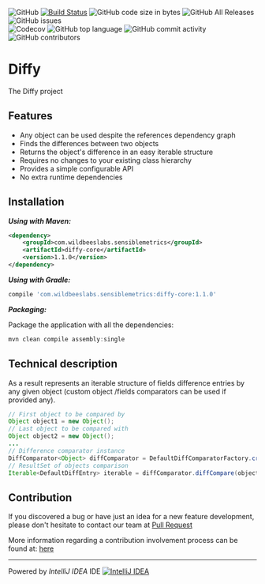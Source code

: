 ![GitHub](https://img.shields.io/github/license/AlexRogalskiy/Diffy.svg)
[![Build Status](https://travis-ci.com/AlexRogalskiy/Diffy.svg?branch=master)](https://travis-ci.com/AlexRogalskiy/Diffy)
![GitHub code size in bytes](https://img.shields.io/github/languages/code-size/AlexRogalskiy/Diffy.svg)
![GitHub All Releases](https://img.shields.io/github/downloads/AlexRogalskiy/Diffy/total.svg?style=flat&logo=travis)
![GitHub issues](https://img.shields.io/github/issues-raw/AlexRogalskiy/Diffy.svg)
<br/>
![Codecov](https://img.shields.io/codecov/c/github/AlexRogalskiy/Diffy.svg)
![GitHub top language](https://img.shields.io/github/languages/top/AlexRogalskiy/Diffy.svg)
![GitHub commit activity](https://img.shields.io/github/commit-activity/m/AlexRogalskiy/Diffy.svg)
![GitHub contributors](https://img.shields.io/github/contributors/AlexRogalskiy/Diffy.svg)

# Diffy

The Diffy project

## Features

* Any object can be used despite the references dependency graph
* Finds the differences between two objects
* Returns the object's difference in an easy iterable structure
* Requires no changes to your existing class hierarchy
* Provides a simple configurable API
* No extra runtime dependencies

## Installation

***Using with Maven:***

```xml
<dependency>
    <groupId>com.wildbeeslabs.sensiblemetrics</groupId>
    <artifactId>diffy-core</artifactId>
    <version>1.1.0</version>
</dependency>
```

***Using with Gradle:***

```groovy
compile 'com.wildbeeslabs.sensiblemetrics:diffy-core:1.1.0'
```

***Packaging:***

Package the application with all the dependencies:
```java
mvn clean compile assembly:single
```

## Technical description

As a result represents an iterable structure of fields difference entries by any given object (custom object /fields comparators can be used if provided any).

```java
// First object to be compared by
Object object1 = new Object();
// Last object to be compared with
Object object2 = new Object();
...
// Difference comparator instance
DiffComparator<Object> diffComparator = DefaultDiffComparatorFactory.create(Object.class);
// ResultSet of objects comparison
Iterable<DefaultDiffEntry> iterable = diffComparator.diffCompare(object1, object2);
```

## Contribution

If you discovered a bug or have just an idea for a new feature development, please don't hesitate to contact our team at
[Pull Request](https://help.github.com/articles/using-pull-requests)

More information regarding a contribution involvement process can be found at:
[here](https://github.com/SQiShER/java-object-diff/blob/master/CONTRIBUTING.md)

---
Powered by *IntelliJ IDEA* IDE
[![IntelliJ IDEA](https://www.jetbrains.com/idea/docs/logo_intellij_idea.png)](https://www.jetbrains.com/idea/)
